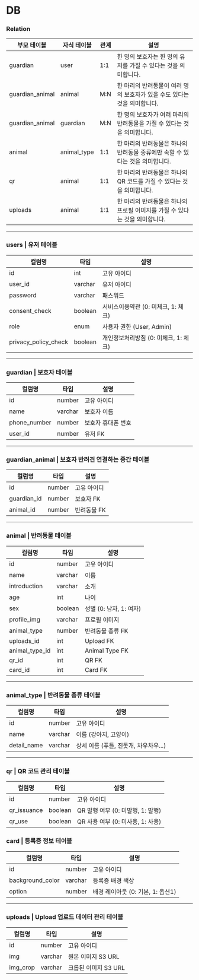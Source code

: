 # DB

### Relation

| 부모 테이블     | 자식 테이블 | 관계 | 설명                                                                          |
| --------------- | ----------- | ---- | ----------------------------------------------------------------------------- |
| guardian        | user        | 1:1  | 한 명의 보호자는 한 명의 유저를 가질 수 있다는 것을 의미합니다.               |
| guardian_animal | animal      | M:N  | 한 마리의 반려동물이 여러 명의 보호자가 있을 수도 있다는 것을 의미합니다.     |
| guardian_animal | guardian    | M:N  | 한 명의 보호자가 여러 마리의 반려동물을 가질 수 있다는 것을 의미합니다.       |
| animal          | animal_type | 1:1  | 한 마리의 반려동물은 하나의 반려동물 종류에만 속할 수 있다는 것을 의미합니다. |
| qr              | animal      | 1:1  | 한 마리의 반려동물은 하나의 QR 코드를 가질 수 있다는 것을 의미합니다.         |
| uploads         | animal      | 1:1  | 한 마리의 반려동물은 하나의 프로필 이미지를 가질 수 있다는 것을 의미합니다.   |

---

### users | 유저 테이블

| 컬럼명               | 타입    | 설명                                  |
| -------------------- | ------- | ------------------------------------- |
| id                   | int     | 고유 아이디                           |
| user_id              | varchar | 유저 아이디                           |
| password             | varchar | 패스워드                              |
| consent_check        | boolean | 서비스이용약관 (0: 미체크, 1: 체크)   |
| role                 | enum    | 사용자 권한 (User, Admin)             |
| privacy_policy_check | boolean | 개인정보처리방침 (0: 미체크, 1: 체크) |

---

### guardian | 보호자 테이블

| 컬럼명       | 타입    | 설명               |
| ------------ | ------- | ------------------ |
| id           | number  | 고유 아이디        |
| name         | varchar | 보호자 이름        |
| phone_number | number  | 보호자 휴대폰 번호 |
| user_id      | number  | 유저 FK            |

---

### guardian_animal | 보호자 반려견 연결하는 중간 테이블

| 컬럼명      | 타입   | 설명        |
| ----------- | ------ | ----------- |
| id          | number | 고유 아이디 |
| guardian_id | number | 보호자 FK   |
| animal_id   | number | 반려동물 FK |

---

### animal | 반려동물 테이블

| 컬럼명         | 타입    | 설명                    |
| -------------- | ------- | ----------------------- |
| id             | number  | 고유 아이디             |
| name           | varchar | 이름                    |
| introduction   | varchar | 소개                    |
| age            | int     | 나이                    |
| sex            | boolean | 성별 (0: 남자, 1: 여자) |
| profile_img    | varchar | 프로필 이미지           |
| animal_type    | number  | 반려동물 종류 FK        |
| uploads_id     | int     | Upload FK               |
| animal_type_id | int     | Animal Type FK          |
| qr_id          | int     | QR FK                   |
| card_id        | int     | Card FK                 |

---

### animal_type | 반려동물 종류 테이블

| 컬럼명      | 타입    | 설명                                  |
| ----------- | ------- | ------------------------------------- |
| id          | number  | 고유 아이디                           |
| name        | varchar | 이름 (강아지, 고양이)                 |
| detail_name | varchar | 상세 이름 (푸들, 진돗개, 차우차우...) |

---

### qr | QR 코드 관리 테이블

| 컬럼명      | 타입    | 설명                              |
| ----------- | ------- | --------------------------------- |
| id          | number  | 고유 아이디                       |
| qr_issuance | boolean | QR 발행 여부 (0: 미발행, 1: 발행) |
| qr_use      | boolean | QR 사용 여부 (0: 미사용, 1: 사용) |

### card | 등록증 정보 테이블

| 컬럼명           | 타입    | 설명                              |
| ---------------- | ------- | --------------------------------- |
| id               | number  | 고유 아이디                       |
| background_color | varchar | 등록증 배경 색상                  |
| option           | number  | 배경 레이아웃 (0: 기본, 1: 옵션1) |

---

### uploads | Upload 업로드 데이터 관리 테이블

| 컬럼명   | 타입    | 설명                 |
| -------- | ------- | -------------------- |
| id       | number  | 고유 아이디          |
| img      | varchar | 원본 이미지 S3 URL   |
| img_crop | varchar | 크롭된 이미지 S3 URL |
